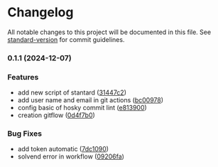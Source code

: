 # Changelog

All notable changes to this project will be documented in this file. See [standard-version](https://github.com/conventional-changelog/standard-version) for commit guidelines.

### 0.1.1 (2024-12-07)


### Features

* add new script of stantard ([31447c2](https://github.com/JhonDevS/front-app/commit/31447c2a4f700b4f83b922927319cb156f271702))
* add user name and email in git actions ([bc00978](https://github.com/JhonDevS/front-app/commit/bc00978b54bb3a8aa8a833d7e6bf9c674cf628e7))
* config basic of hosky commit lint ([e813900](https://github.com/JhonDevS/front-app/commit/e81390060c58a6fcd5b15c49ee981971c2e54af9))
* creation gitflow ([0d4f7b0](https://github.com/JhonDevS/front-app/commit/0d4f7b0cc6e6545384442a9da21a443c3ffbfd70))


### Bug Fixes

* add token automatic ([7dc1090](https://github.com/JhonDevS/front-app/commit/7dc1090976f50982d27d7a23de5d51b2d5da4de7))
* solvend error in workflow ([09206fa](https://github.com/JhonDevS/front-app/commit/09206faec8dd9645e7276b0e085f9ea75c752f2a))
